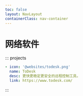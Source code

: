 ```yaml
---
toc: false
layout: NavLayout
containerClass: nav-container
---
```


# 网络软件

::: projects

```yaml
- icon: '@websites/todesk.png'
  name: ToDesk
  desc: 更快更稳定更安全的远程控制工具。
  link: https://www.todesk.com/
```

:::
